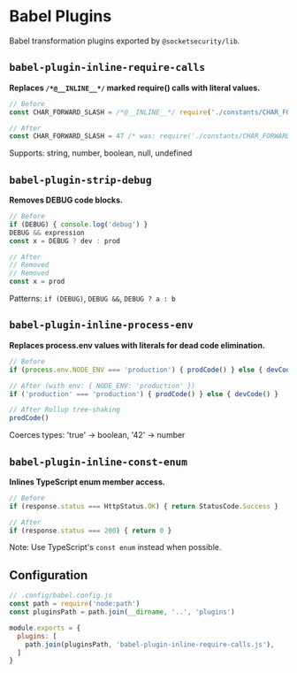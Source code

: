 # Babel Plugins

Babel transformation plugins exported by `@socketsecurity/lib`.

## `babel-plugin-inline-require-calls`

**Replaces `/*@__INLINE__*/` marked require() calls with literal values.**

```javascript
// Before
const CHAR_FORWARD_SLASH = /*@__INLINE__*/ require('./constants/CHAR_FORWARD_SLASH')

// After
const CHAR_FORWARD_SLASH = 47 /* was: require('./constants/CHAR_FORWARD_SLASH') */
```

Supports: string, number, boolean, null, undefined

## `babel-plugin-strip-debug`

**Removes DEBUG code blocks.**

```javascript
// Before
if (DEBUG) { console.log('debug') }
DEBUG && expression
const x = DEBUG ? dev : prod

// After
// Removed
// Removed
const x = prod
```

Patterns: `if (DEBUG)`, `DEBUG &&`, `DEBUG ? a : b`

## `babel-plugin-inline-process-env`

**Replaces process.env values with literals for dead code elimination.**

```javascript
// Before
if (process.env.NODE_ENV === 'production') { prodCode() } else { devCode() }

// After (with env: { NODE_ENV: 'production' })
if ('production' === 'production') { prodCode() } else { devCode() }

// After Rollup tree-shaking
prodCode()
```

Coerces types: 'true' → boolean, '42' → number

## `babel-plugin-inline-const-enum`

**Inlines TypeScript enum member access.**

```javascript
// Before
if (response.status === HttpStatus.OK) { return StatusCode.Success }

// After
if (response.status === 200) { return 0 }
```

Note: Use TypeScript's `const enum` instead when possible.

## Configuration

```javascript
// .config/babel.config.js
const path = require('node:path')
const pluginsPath = path.join(__dirname, '..', 'plugins')

module.exports = {
  plugins: [
    path.join(pluginsPath, 'babel-plugin-inline-require-calls.js'),
  ]
}
```
